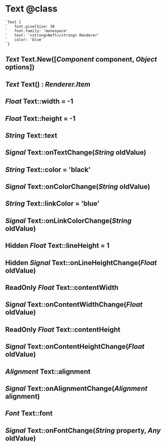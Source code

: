 Text @class
===========

```nml
`Text {
`   font.pixelSize: 30
`   font.family: 'monospace'
`   text: '<strong>Neft</strong> Renderer'
`   color: 'blue'
`}
```

*Text* Text.New([*Component* component, *Object* options])
----------------------------------------------------------

*Text* Text() : *Renderer.Item*
-------------------------------

*Float* Text::width = -1
------------------------

*Float* Text::height = -1
-------------------------

*String* Text::text
-------------------

## *Signal* Text::onTextChange(*String* oldValue)

*String* Text::color = 'black'
------------------------------

## *Signal* Text::onColorChange(*String* oldValue)

*String* Text::linkColor = 'blue'
---------------------------------

## *Signal* Text::onLinkColorChange(*String* oldValue)

Hidden *Float* Text::lineHeight = 1
-----------------------------------

## Hidden *Signal* Text::onLineHeightChange(*Float* oldValue)

ReadOnly *Float* Text::contentWidth
-----------------------------------

## *Signal* Text::onContentWidthChange(*Float* oldValue)

ReadOnly *Float* Text::contentHeight
------------------------------------

## *Signal* Text::onContentHeightChange(*Float* oldValue)

*Alignment* Text::alignment
---------------------------

## *Signal* Text::onAlignmentChange(*Alignment* alignment)

*Font* Text::font
-----------------

## *Signal* Text::onFontChange(*String* property, *Any* oldValue)

